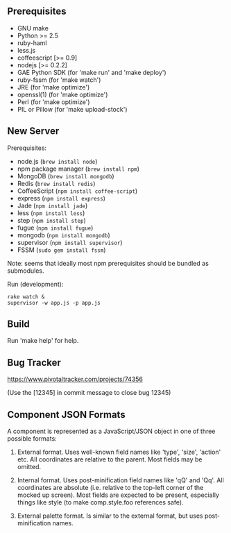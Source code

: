 Prerequisites
-------------

* GNU make
* Python >= 2.5
* ruby-haml
* less.js
* coffeescript [>= 0.9]
* nodejs [>= 0.2.2]
* GAE Python SDK (for 'make run' and 'make deploy')
* ruby-fssm (for 'make watch')
* JRE (for 'make optimize')
* openssl(1) (for 'make optimize')
* Perl (for 'make optimize')
* PIL or Pillow (for 'make upload-stock')


New Server
----------

Prerequisites:

* node.js (`brew install node`)
* npm package manager (`brew install npm`)
* MongoDB (`brew install mongodb`)
* Redis (`brew install redis`)
* CoffeeScript (`npm install coffee-script`)
* express (`npm install express`)
* Jade (`npm install jade`)
* less (`npm install less`)
* step (`npm install step`)
* fugue (`npm install fugue`)
* mongodb (`npm install mongodb`)
* supervisor (`npm install supervisor`)
* FSSM (`sudo gem install fssm`)

Note: seems that ideally most npm prerequisites should be bundled as submodules.

Run (development):

    rake watch &
    supervisor -w app.js -p app.js


Build
-----

Run 'make help' for help.

Bug Tracker
-----------

https://www.pivotaltracker.com/projects/74356

(Use the [12345] in commit message to close bug 12345)

Component JSON Formats
----------------------

A component is represented as a JavaScript/JSON object in one of three possible formats:

1. External format. Uses well-known field names like 'type', 'size', 'action' etc. All coordinates are relative to the parent. Most fields may be omitted.

2. Internal format. Uses post-minification field names like 'qQ' and 'Qq'. All coordinates are absolute (i.e. relative to the top-left corner of the mocked up screen). Most fields are expected to be present, especially things like style (to make comp.style.foo references safe).

3. External palette format. Is similar to the external format, but uses post-minification names.


